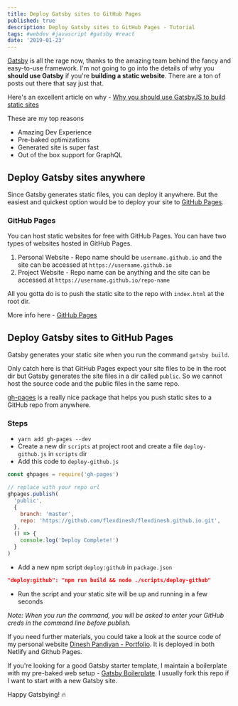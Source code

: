 ```yaml
---
title: Deploy Gatsby sites to GitHub Pages
published: true
description: Deploy Gatsby sites to GitHub Pages - Tutorial
tags: #webdev #javascript #gatsby #react
date: '2019-01-23'
---
```


[Gatsby](https://www.gatsbyjs.org/) is all the rage now, thanks to the amazing team behind the fancy and easy-to-use framework. I'm not going to go into the details of why you **should use Gatsby** if you're **building a static website**. There are a ton of posts out there that say just that.

Here's an excellent article on why - [Why you should use GatsbyJS to build static sites](https://medium.freecodecamp.org/why-you-should-use-gatsbyjs-to-build-static-sites-4f90eb6d1a7b)

These are my top reasons

- Amazing Dev Experience
- Pre-baked optimizations
- Generated site is super fast
- Out of the box support for GraphQL

## Deploy Gatsby sites anywhere 

Since Gatsby generates static files, you can deploy it anywhere.
But the easiest and quickest option would be to deploy your site to [GitHub Pages](https://pages.github.com/).

### GitHub Pages

You can host static websites for free with GitHub Pages. You can have two types of websites hosted in GitHub Pages.

1. Personal Website - Repo name should be `username.github.io` and the site can be accessed at `https://username.github.io`
2. Project Website - Repo name can be anything and the site can be accessed at `https://username.github.io/repo-name`

All you gotta do is to push the static site to the repo with `index.html` at the root dir.

More info here - [GitHub Pages](https://pages.github.com/)

## Deploy Gatsby sites to GitHub Pages

Gatsby generates your static site when you run the command `gatsby build`.

Only catch here is that GitHub Pages expect your site files to be in the root dir but Gatsby generates the site files in a dir called `public`. So we cannot host the source code and the public files in the same repo. 

[gh-pages](https://www.npmjs.com/package/gh-pages) is a really nice package that helps you push static sites to a GitHub repo from anywhere.

### Steps

- `yarn add gh-pages --dev`
- Create a new dir `scripts` at project root and create a file `deploy-github.js` in `scripts` dir
- Add this code to `deploy-github.js`

```js
const ghpages = require('gh-pages')

// replace with your repo url
ghpages.publish(
  'public',
  {
    branch: 'master',
    repo: 'https://github.com/flexdinesh/flexdinesh.github.io.git',
  },
  () => {
    console.log('Deploy Complete!')
  }
)
```

- Add a new npm script `deploy:github` in `package.json`

```json
"deploy:github": "npm run build && node ./scripts/deploy-github"
```

- Run the script and your static site will be up and running in a few seconds

_Note: When you run the command, you will be asked to enter your GitHub creds in the command line before publish._

If you need further materials, you could take a look at the source code of my personal website [Dinesh Pandiyan - Portfolio](https://github.com/flexdinesh/portfolio). It is deployed in both Netlify and Github Pages.

If you're looking for a good Gatsby starter template, I maintain a boilerplate with my pre-baked web setup - [Gatsby Boilerplate](https://github.com/flexdinesh/gatsby-boilerplate). I usually fork this repo if I want to start with a new Gatsby site.

Happy Gatsbying! 🔥

